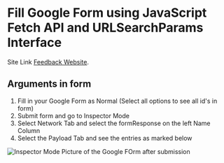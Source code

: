 # Fill Google Form using JavaScript Fetch API and URLSearchParams Interface
Site Link [Feedback Website](https://deltacs99.github.io/).


## Arguments in form
1. Fill in your Google Form as Normal (Select all options to see all id's in form)
2. Submit form and go to Inspector Mode
3. Select Network Tab and select the formResponse on the left Name Column
4. Select the Payload Tab and see the entries as marked below
 
![Inspector Mode Picture of the Google FOrm after submission](https://deltacs99.github.io/auto.jpg)
